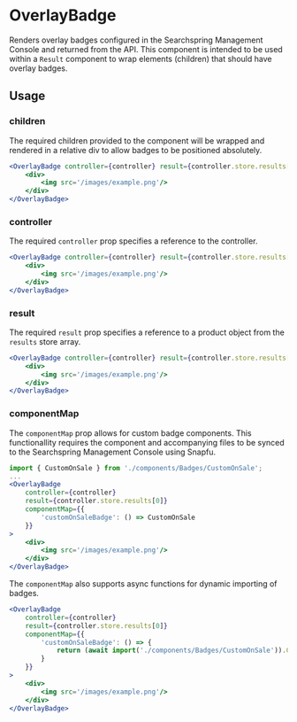 # OverlayBadge

Renders overlay badges configured in the Searchspring Management Console and returned from the API. This component is intended to be used within a `Result` component to wrap elements (children) that should have overlay badges.

## Usage

### children
The required children provided to the component will be wrapped and rendered in a relative div to allow badges to be positioned absolutely. 

```jsx
<OverlayBadge controller={controller} result={controller.store.results[0]}>
    <div>
        <img src='/images/example.png'/>
    </div>
</OverlayBadge>
```

### controller
The required `controller` prop specifies a reference to the controller.

```jsx
<OverlayBadge controller={controller} result={controller.store.results[0]}>
    <div>
        <img src='/images/example.png'/>
    </div>
</OverlayBadge>
```

### result
The required `result` prop specifies a reference to a product object from the `results` store array.

```jsx
<OverlayBadge controller={controller} result={controller.store.results[0]}>
    <div>
        <img src='/images/example.png'/>
    </div>
</OverlayBadge>
```

### componentMap
The `componentMap` prop allows for custom badge components. This functionallity requires the component and accompanying files to be synced to the Searchspring Management Console using Snapfu.

```jsx
import { CustomOnSale } from './components/Badges/CustomOnSale';
...
<OverlayBadge 
    controller={controller} 
    result={controller.store.results[0]}
    componentMap={{
        'customOnSaleBadge': () => CustomOnSale
    }}
>
    <div>
        <img src='/images/example.png'/>
    </div>
</OverlayBadge>
```

The `componentMap` also supports async functions for dynamic importing of badges.

```jsx
<OverlayBadge 
    controller={controller} 
    result={controller.store.results[0]}
    componentMap={{
        'customOnSaleBadge': () => {
            return (await import('./components/Badges/CustomOnSale')).CustomOnSale;
        }
    }}
>
    <div>
        <img src='/images/example.png'/>
    </div>
</OverlayBadge>
```

